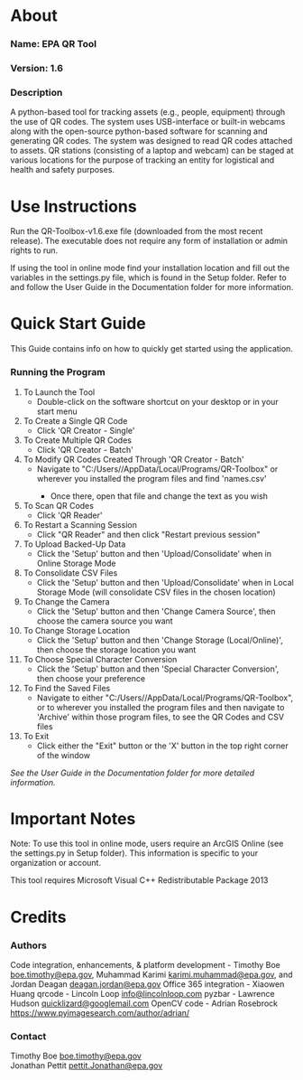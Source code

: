 # About
### Name: EPA QR Tool
### Version: 1.6

### Description
A python-based tool for tracking assets (e.g., people, equipment) through the use of QR codes. The system uses USB-interface or built-in webcams along with the open-source python-based software for scanning and generating QR codes. The system was designed to read QR codes attached to assets. QR stations (consisting of a laptop and webcam) can be staged at various locations for the purpose of tracking an entity for logistical and health and safety purposes.

# Use Instructions
Run the QR-Toolbox-v1.6.exe file (downloaded from the most recent release). The executable does not require any form of installation or admin rights to run.

If using the tool in online mode find your installation location and fill out the variables in the settings.py file, which is found in the Setup folder.
Refer to and follow the User Guide in the Documentation folder for more information.

# Quick Start Guide
This Guide contains info on how to quickly get started using the application.

### Running the Program
1. To Launch the Tool
   - Double-click on the software shortcut on your desktop or in your start menu
2. To Create a Single QR Code
    - Click 'QR Creator - Single'
3. To Create Multiple QR Codes
    - Click 'QR Creator - Batch'
4. To Modify QR Codes Created Through 'QR Creator - Batch' 
    - Navigate to "C:/Users/<yourusername>/AppData/Local/Programs/QR-Toolbox" or wherever you installed the program files
and find 'names.csv'
        - Once there, open that file and change the text as you wish
5. To Scan QR Codes
    - Click 'QR Reader'
6. To Restart a Scanning Session
    - Click "QR Reader" and then click "Restart previous session"
7. To Upload Backed-Up Data
    - Click the 'Setup' button and then 'Upload/Consolidate' when in Online Storage Mode
8. To Consolidate CSV Files
    - Click the 'Setup' button and then 'Upload/Consolidate' when in Local Storage Mode (will consolidate CSV files in the chosen location)
9. To Change the Camera
    - Click the 'Setup' button and then 'Change Camera Source', then choose the camera source you want
10. To Change Storage Location
    - Click the 'Setup' button and then 'Change Storage (Local/Online)', then choose the storage location you want
11. To Choose Special Character Conversion
    - Click the 'Setup' button and then 'Special Character Conversion', then choose your preference
12. To Find the Saved Files
    - Navigate to either "C:/Users/<yourusername>/AppData/Local/Programs/QR-Toolbox", or to wherever you installed the program files and then navigate
to 'Archive' within those program files, to see the QR Codes and CSV files
13. To Exit
    - Click either the "Exit" button or the 'X' button in the top right corner of the window

_See the User Guide in the Documentation folder for more detailed information._

# Important Notes
Note: To use this tool in online mode, users require an ArcGIS Online (see the settings.py in Setup folder). 
This information is specific to your organization or account.

This tool requires Microsoft Visual C++ Redistributable Package 2013

# Credits
### Authors 
Code integration, enhancements, & platform development - Timothy Boe boe.timothy@epa.gov, Muhammad Karimi 
karimi.muhammad@epa.gov, and Jordan Deagan deagan.jordan@epa.gov
Office 365 integration - Xiaowen Huang
qrcode - Lincoln Loop info@lincolnloop.com
pyzbar - Lawrence Hudson quicklizard@googlemail.com
OpenCV code - Adrian Rosebrock https://www.pyimagesearch.com/author/adrian/

### Contact 
Timothy Boe boe.timothy@epa.gov   
Jonathan Pettit pettit.Jonathan@epa.gov